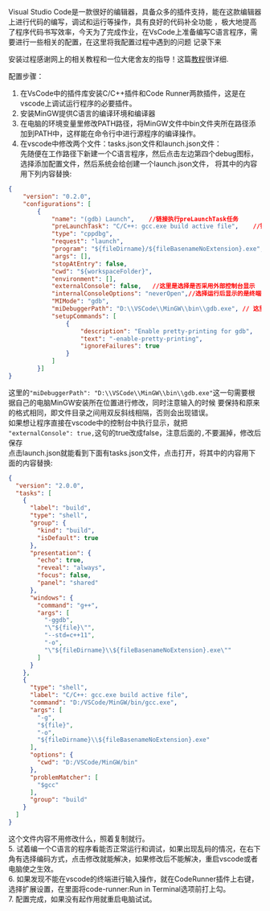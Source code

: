 Visual Studio Code是一款很好的编辑器，具备众多的插件支持，能在这款编辑器上进行代码的编写，调试和运行等操作，具有良好的代码补全功能
，极大地提高了程序代码书写效率，今天为了完成作业，在VsCode上准备编写C语言程序，需要进行一些相关的配置，在这里将我配置过程中遇到的问题
记录下来

安装过程感谢网上的相关教程和一位大佬舍友的指导！这篇[教程](https://www.bilibili.com/video/BV1sW411v7VZ?from=search&seid=7534839863080335944)很详细.


配置步骤：

1. 在VsCode中的插件库安装C/C++插件和Code Runner两款插件，这是在vscode上调试运行程序的必要插件。  
2. 安装MinGW提供C语言的编译环境和编译器  
3. 在电脑的环境变量里修改PATH路径，将MinGW文件中bin文件夹所在路径添加到PATH中，这样能在命令行中进行源程序的编译操作。  
4. 在vscode中修改两个文件：tasks.json文件和launch.json文件：  
先随便在工作路径下新建一个C语言程序，然后点击左边第四个debug图标，选择添加配置文件，然后系统会给创建一个launch.json文件，
将其中的内容用下列内容替换:  
```json
{
    "version": "0.2.0",
    "configurations": [
        {
            "name": "(gdb) Launch",    //链接执行preLaunchTask任务
            "preLaunchTask": "C/C++: gcc.exe build active file",    //链接到tasks.json文件中的对应内容label部分，执行其下的args部分
            "type": "cppdbg",
            "request": "launch",
            "program": "${fileDirname}/${fileBasenameNoExtension}.exe",
            "args": [],
            "stopAtEntry": false,
            "cwd": "${workspaceFolder}",
            "environment": [],
            "externalConsole": false,   //这里是选择是否采用外部控制台显示
            "internalConsoleOptions": "neverOpen",//选择运行后显示的是终端控制台还是Console控制台，这里设置的是先显示终端控制台
            "MIMode": "gdb",
            "miDebuggerPath": "D:\\VSCode\\MinGW\\bin\\gdb.exe", // 这里修改GDB路径为安装的mingw64的bin下的gdb.exe所在路径
            "setupCommands": [
                {
                    "description": "Enable pretty-printing for gdb",
                    "text": "-enable-pretty-printing",
                    "ignoreFailures": true
                }
            ]
        }]
}
```
这里的`"miDebuggerPath": "D:\\VSCode\\MinGW\\bin\\gdb.exe"`这一句需要根据自己的电脑MinGW安装所在位置进行修改，同时注意输入的时候
要保持和原来的格式相同，即文件目录之间用双反斜线相隔，否则会出现错误。  
如果想让程序直接在vscode中的控制台中执行显示，就把  
`"externalConsole": true,`这句的true改成false，注意后面的`,`不要漏掉，修改后保存  
点击launch.json就能看到下面有tasks.json文件，点击打开，将其中的内容用下面的内容替换:
```json
{
  "version": "2.0.0",
  "tasks": [
    {
      "label": "build",
      "type": "shell",
      "group": {
        "kind": "build",
        "isDefault": true
      },
      "presentation": {
        "echo": true,
        "reveal": "always",
        "focus": false,
        "panel": "shared"
      },
      "windows": {
        "command": "g++",
        "args": [
          "-ggdb",
          "\"${file}\"",
          "--std=c++11",
          "-o",
          "\"${fileDirname}\\${fileBasenameNoExtension}.exe\""
        ]
      }
    },
    {
      "type": "shell",
      "label": "C/C++: gcc.exe build active file",
      "command": "D:/VSCode/MinGW/bin/gcc.exe",
      "args": [
        "-g",
        "${file}",
        "-o",
        "${fileDirname}\\${fileBasenameNoExtension}.exe"
      ],
      "options": {
        "cwd": "D:/VSCode/MinGW/bin"
      },
      "problemMatcher": [
        "$gcc"
      ],
      "group": "build"
    }
  ]
}
```
这个文件内容不用修改什么，照着复制就行。  
5. 试着编一个C语言的程序看能否正常运行和调试，如果出现乱码的情况，在右下角有选择编码方式，点击修改就能解决，如果修改后不能解决，重启vscode或者电脑使之生效。  
6. 如果发现不能在vscode的终端进行输入操作，就在CodeRunner插件上右键，选择扩展设置，在里面将code-runner:Run in Terminal选项前打上勾。  
7. 配置完成，如果没有起作用就重启电脑试试。
